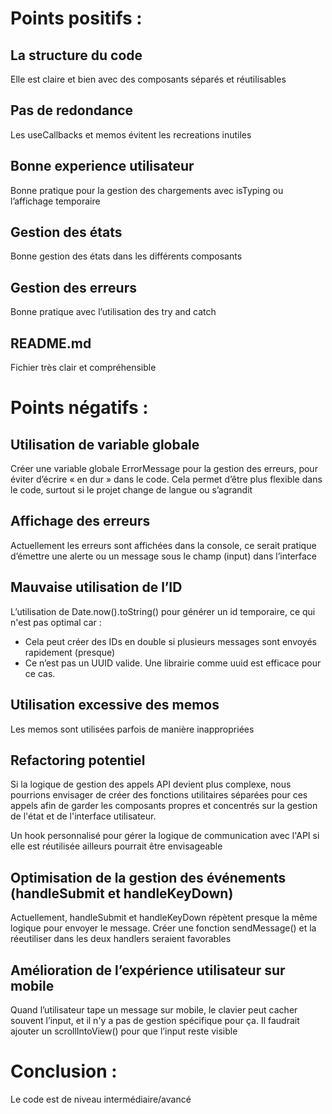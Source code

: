 # Points positifs : 

## La structure du code 

Elle est claire et bien avec des composants séparés et réutilisables 

## Pas de redondance

Les useCallbacks et memos évitent les recreations inutiles

## Bonne experience utilisateur 

Bonne pratique pour la gestion des chargements avec isTyping ou l’affichage temporaire 

## Gestion des états 

Bonne gestion des états dans les différents composants 

## Gestion des erreurs 

Bonne pratique avec l’utilisation des try and catch 

## README.md 

Fichier très clair et compréhensible


# Points négatifs : 

## Utilisation de variable globale 

Créer une variable globale ErrorMessage pour la gestion des erreurs, pour éviter d’écrire « en dur » dans le code. Cela permet d’être plus flexible dans le code, surtout si le projet change de langue ou s’agrandit

## Affichage des erreurs 

Actuellement les erreurs sont affichées dans la console, ce serait pratique d’émettre une alerte ou un message sous le champ (input) dans l’interface

## Mauvaise utilisation de l’ID 

L’utilisation de Date.now().toString() pour générer un id temporaire, ce qui n'est pas optimal car :
* Cela peut créer des IDs en double si plusieurs messages sont envoyés rapidement (presque)
* Ce n’est pas un UUID valide.
Une librairie comme uuid est efficace pour ce cas.

## Utilisation excessive des memos

Les memos sont utilisées parfois de manière inappropriées

## Refactoring potentiel 

Si la logique de gestion des appels API devient plus complexe, nous pourrions envisager de créer des fonctions utilitaires séparées pour ces appels afin de garder les composants propres et concentrés sur la gestion de l'état et de l'interface utilisateur.

Un hook personnalisé pour gérer la logique de communication avec l'API si elle est réutilisée ailleurs pourrait être envisageable

## Optimisation de la gestion des événements (handleSubmit et handleKeyDown)

Actuellement, handleSubmit et handleKeyDown répètent presque la même logique pour envoyer le message.
Créer une fonction sendMessage() et la réeutiliser dans les deux handlers seraient favorables

## Amélioration de l’expérience utilisateur sur mobile

Quand l’utilisateur tape un message sur mobile, le clavier peut cacher souvent l’input, et il n'y a pas de gestion spécifique pour ça.
Il faudrait ajouter un scrollIntoView() pour que l’input reste visible

# Conclusion : 

Le code est de niveau intermédiaire/avancé

